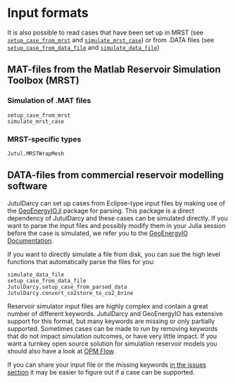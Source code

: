 
# Input formats

It is also possible to read cases that have been set up in MRST (see [`setup_case_from_mrst`](@ref) and [`simulate_mrst_case`](@ref)) or from .DATA files (see [`setup_case_from_data_file`](@ref) and [`simulate_data_file`](@ref))

## MAT-files from the Matlab Reservoir Simulation Toolbox (MRST)

### Simulation of .MAT files

```@docs
setup_case_from_mrst
simulate_mrst_case
```

### MRST-specific types

```@docs
Jutul.MRSTWrapMesh
```

## DATA-files from commercial reservoir modelling software

JutulDarcy can set up cases from Eclipse-type input files by making use of the [GeoEnergyIO.jl](https://github.com/sintefmath/GeoEnergyIO.jl) package for parsing. This package is a direct dependency of JutulDarcy and these cases can be simulated directly. If you want to parse the input files and possibly modify them in your Julia session before the case is simulated, we refer you to the [GeoEnergyIO Documentation](https://sintefmath.github.io/GeoEnergyIO.jl/dev/).

If you want to directly simulate a file from disk, you can sue the high level functions that automatically parse the files for you:

```@docs
simulate_data_file
setup_case_from_data_file
JutulDarcy.setup_case_from_parsed_data
JutulDarcy.convert_co2store_to_co2_brine
```

Reservoir simulator input files are highly complex and contain a great number of
different keywords. JutulDarcy and GeoEnergyIO has extensive support for this
format, but many keywords are missing or only partially supported. Sometimes
cases can be made to run by removing keywords that do not impact simulation
outcomes, or have very little impact. If you want a turnkey open source solution
for simulation reservoir models you should also have a look at [OPM
Flow](https://opm-project.org/).

If you can share your input file or the missing keywords [in the issues
section](https://github.com/sintefmath/JutulDarcy.jl/issues) it may be easier to
figure out if a case can be supported.
